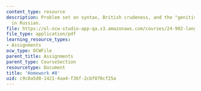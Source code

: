 ```yaml
---
content_type: resource
description: Problem set on syntax, British crudeness, and the "genitive of negation"
  in Russian.
file: https://ol-ocw-studio-app-qa.s3.amazonaws.com/courses/24-902-language-and-its-structure-ii-syntax-fall-2003/c9c8a5d014214aa4f36f2cbf070cf25a_ps_8.pdf
file_type: application/pdf
learning_resource_types:
- Assignments
ocw_type: OCWFile
parent_title: Assignments
parent_type: CourseSection
resourcetype: Document
title: 'Homework #8'
uid: c9c8a5d0-1421-4aa4-f36f-2cbf070cf25a
---
```

